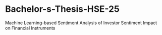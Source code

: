 # Bachelor-s-Thesis-HSE-25
Machine Learning-based Sentiment Analysis of Investor Sentiment Impact on Financial Instruments
